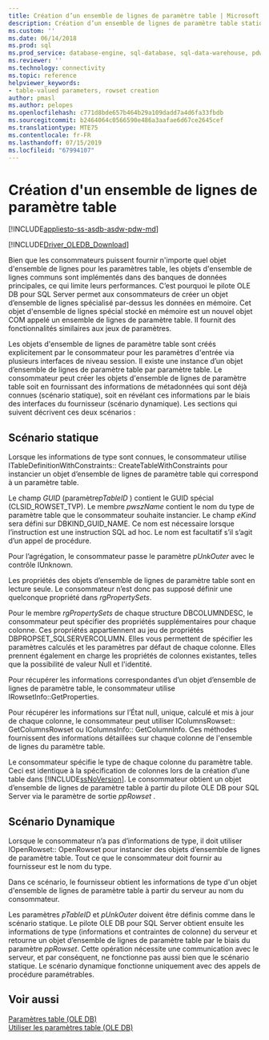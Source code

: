 ```yaml
---
title: Création d’un ensemble de lignes de paramètre table | Microsoft Docs
description: Création d’un ensemble de lignes de paramètre table statique et dynamique
ms.custom: ''
ms.date: 06/14/2018
ms.prod: sql
ms.prod_service: database-engine, sql-database, sql-data-warehouse, pdw
ms.reviewer: ''
ms.technology: connectivity
ms.topic: reference
helpviewer_keywords:
- table-valued parameters, rowset creation
author: pmasl
ms.author: pelopes
ms.openlocfilehash: c771d8bde657b464b29a109dadd7a4d6fa33fbdb
ms.sourcegitcommit: b2464064c0566590e486a3aafae6d67ce2645cef
ms.translationtype: MTE75
ms.contentlocale: fr-FR
ms.lasthandoff: 07/15/2019
ms.locfileid: "67994107"
---
```

# <a name="table-valued-parameter-rowset-creation"></a>Création d'un ensemble de lignes de paramètre table
[!INCLUDE[appliesto-ss-asdb-asdw-pdw-md](../../../includes/appliesto-ss-asdb-asdw-pdw-md.md)]

[!INCLUDE[Driver_OLEDB_Download](../../../includes/driver_oledb_download.md)]

  Bien que les consommateurs puissent fournir n'importe quel objet d'ensemble de lignes pour les paramètres table, les objets d'ensemble de lignes communs sont implémentés dans des banques de données principales, ce qui limite leurs performances. C’est pourquoi le pilote OLE DB pour SQL Server permet aux consommateurs de créer un objet d’ensemble de lignes spécialisé par-dessus les données en mémoire. Cet objet d'ensemble de lignes spécial stocké en mémoire est un nouvel objet COM appelé un ensemble de lignes de paramètre table. Il fournit des fonctionnalités similaires aux jeux de paramètres.  
  
 Les objets d'ensemble de lignes de paramètre table sont créés explicitement par le consommateur pour les paramètres d'entrée via plusieurs interfaces de niveau session. Il existe une instance d’un objet d’ensemble de lignes de paramètre table par paramètre table. Le consommateur peut créer les objets d'ensemble de lignes de paramètre table soit en fournissant des informations de métadonnées qui sont déjà connues (scénario statique), soit en révélant ces informations par le biais des interfaces du fournisseur (scénario dynamique). Les sections qui suivent décrivent ces deux scénarios :  
  
## <a name="static-scenario"></a>Scénario statique  
 Lorsque les informations de type sont connues, le consommateur utilise ITableDefinitionWithConstraints:: CreateTableWithConstraints pour instancier un objet d’ensemble de lignes de paramètre table qui correspond à un paramètre table.  
  
 Le champ *GUID* (paramètre*pTableID* ) contient le GUID spécial (CLSID_ROWSET_TVP). Le membre *pwszName* contient le nom du type de paramètre table que le consommateur souhaite instancier. Le champ *eKind* sera défini sur DBKIND_GUID_NAME. Ce nom est nécessaire lorsque l’instruction est une instruction SQL ad hoc. Le nom est facultatif s’il s’agit d’un appel de procédure.  
  
 Pour l’agrégation, le consommateur passe le paramètre *pUnkOuter* avec le contrôle IUnknown.  
  
 Les propriétés des objets d’ensemble de lignes de paramètre table sont en lecture seule. Le consommateur n’est donc pas supposé définir une quelconque propriété dans *rgPropertySets*.  
  
 Pour le membre *rgPropertySets* de chaque structure DBCOLUMNDESC, le consommateur peut spécifier des propriétés supplémentaires pour chaque colonne. Ces propriétés appartiennent au jeu de propriétés DBPROPSET_SQLSERVERCOLUMN. Elles vous permettent de spécifier les paramètres calculés et les paramètres par défaut de chaque colonne. Elles prennent également en charge les propriétés de colonnes existantes, telles que la possibilité de valeur Null et l'identité.  
  
 Pour récupérer les informations correspondantes d’un objet d’ensemble de lignes de paramètre table, le consommateur utilise IRowsetInfo::GetProperties.  
  
 Pour récupérer les informations sur l’État null, unique, calculé et mis à jour de chaque colonne, le consommateur peut utiliser IColumnsRowset:: GetColumnsRowset ou IColumnsInfo:: GetColumnInfo. Ces méthodes fournissent des informations détaillées sur chaque colonne de l'ensemble de lignes du paramètre table.  
  
 Le consommateur spécifie le type de chaque colonne du paramètre table. Ceci est identique à la spécification de colonnes lors de la création d’une table dans [!INCLUDE[ssNoVersion](../../../includes/ssnoversion-md.md)]. Le consommateur obtient un objet d’ensemble de lignes de paramètre table à partir du pilote OLE DB pour SQL Server via le paramètre de sortie *ppRowset* .  
  
## <a name="dynamic-scenario"></a>Scénario Dynamique  
 Lorsque le consommateur n’a pas d’informations de type, il doit utiliser IOpenRowset:: OpenRowset pour instancier des objets d’ensemble de lignes de paramètre table. Tout ce que le consommateur doit fournir au fournisseur est le nom du type.  
  
 Dans ce scénario, le fournisseur obtient les informations de type d'un objet d'ensemble de lignes de paramètre table à partir du serveur au nom du consommateur.  
  
 Les paramètres *pTableID* et *pUnkOuter* doivent être définis comme dans le scénario statique. Le pilote OLE DB pour SQL Server obtient ensuite les informations de type (informations et contraintes de colonne) du serveur et retourne un objet d’ensemble de lignes de paramètre table par le biais du paramètre *ppRowset*. Cette opération nécessite une communication avec le serveur, et par conséquent, ne fonctionne pas aussi bien que le scénario statique. Le scénario dynamique fonctionne uniquement avec des appels de procédure paramétrables.  
  
## <a name="see-also"></a>Voir aussi  
 [Paramètres table &#40;OLE DB&#41;](../../oledb/ole-db-table-valued-parameters/table-valued-parameters-ole-db.md)   
 [Utiliser les paramètres table &#40;OLE DB&#41;](../../oledb/ole-db-how-to/use-table-valued-parameters-ole-db.md)  
  
  
